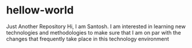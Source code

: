 # hellow-world
Just Another Repository
Hi, I am Santosh. I am interested in learning new technologies and methodologies to make sure that I am on par with the changes that frequently take place in this technology environment
